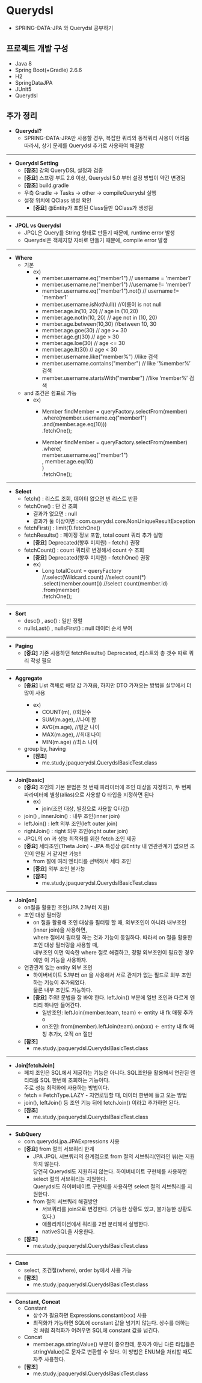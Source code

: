 # Querydsl
- SPRING-DATA-JPA 와 Querydsl 공부하기 

## 프로젝트 개발 구성
- Java 8
- Spring Boot(+Gradle) 2.6.6
- H2
- SpringDataJPA
- JUnit5
- Querydsl

## 추가 정리
- **Querydsl?**
  - SPRING-DATA-JPA만 사용할 경우, 복잡한 쿼리와 동적쿼리 사용이 어려움  
    따라서, 상기 문제를 Querydsl 추가로 사용하여 해결함
------------
- **Querydsl Setting**
  - **[참조]** 강의 QueryDSL 설정과 검증
  - **[중요]** 스프링 부트 2.6 이상, Querydsl 5.0 부터 설정 방법이 약간 변경됨
  - **[참조]** build.gradle 
  - 우측 Gradle -> Tasks -> other -> compileQuerydsl 실행
  - 설정 위치에 QClass 생성 확인
     - **[중요]** @Entity가 포함된 Class들만 QClass가 생성됨
------------
- **JPQL vs Querydsl**
  - JPQL은 Query를 String 형태로 만들기 때문에, runtime error 발생
  - Querydsl은 객체지향 자바로 만들기 때문에, compile error 발생
------------
- **Where**
  - 기본
    - ex)
      - member.username.eq("member1") // username = 'member1'
      - member.username.ne("member1") //username != 'member1'
      - member.username.eq("member1").not() // username != 'member1'
      - member.username.isNotNull() //이름이 is not null
      - member.age.in(10, 20) // age in (10,20)
      - member.age.notIn(10, 20) // age not in (10, 20)
      - member.age.between(10,30) //between 10, 30
      - member.age.goe(30) // age >= 30
      - member.age.gt(30) // age > 30
      - member.age.loe(30) // age <= 30
      - member.age.lt(30) // age < 30
      - member.username.like("member%") //like 검색
      - member.username.contains("member") // like ‘%member%’ 검색
      - member.username.startsWith("member") //like ‘member%’ 검색
  - and 조건은 쉼표로 가능 
    - ex)
      - Member findMember = queryFactory.selectFrom(member)  
                .where(member.username.eq("member1")  
                        .and(member.age.eq(10)))  
                .fetchOne();
     
      - Member findMember = queryFactory.selectFrom(member)  
                .where(  
                        member.username.eq("member1")  
                        , member.age.eq(10)  
                )  
                .fetchOne();
------------
- **Select**
  - fetch() : 리스트 조회, 데이터 없으면 빈 리스트 반환
  - fetchOne() : 단 건 조회
    - 결과가 없으면 : null
    - 결과가 둘 이상이면 : com.querydsl.core.NonUniqueResultException
  - fetchFirst() : limit(1).fetchOne()
  - fetchResults() : 페이징 정보 포함, total count 쿼리 추가 실행
    - **[중요]** Deprecated(향후 미지원) - fetch() 권장
  - fetchCount() : count 쿼리로 변경해서 count 수 조회
    - **[중요]** Deprecated(향후 미지원) - fetchOne() 권장
    - ex)
      - Long totalCount = queryFactory  
        //.select(Wildcard.count) //select count(*)  
        .select(member.count()) //select count(member.id)  
        .from(member)  
        .fetchOne();  
------------
- **Sort**
  - desc() , asc() : 일반 정렬
  - nullsLast() , nullsFirst() : null 데이터 순서 부여
------------
- **Paging**
  - **[중요]** 기존 사용하던 fetchResults() Deprecated, 리스트와 총 갯수 따로 쿼리 작성 필요
------------
- **Aggregate**
  - **[중요]** List<Tuple> 객체로 해당 값 가져옴, 하지만 DTO 가져오는 방법을 실무에서 더 많이 사용
    - ex)
      - COUNT(m), //회원수
      - SUM(m.age), //나이 합
      - AVG(m.age), //평균 나이
      - MAX(m.age), //최대 나이
      - MIN(m.age) //최소 나이
  - group by, having 
    - **[참조]**
      - me.study.jpaquerydsl.QuerydslBasicTest.class
------------
- **Join[basic]**
  - **[중요]** 조인의 기본 문법은 첫 번째 파라미터에 조인 대상을 지정하고, 두 번째 파라미터에 별칭(alias)으로 사용할 Q 타입을 지정하면 된다
    - ex)
      - join(조인 대상, 별칭으로 사용할 Q타입)
  - join() , innerJoin() : 내부 조인(inner join)
  - leftJoin() : left 외부 조인(left outer join)
  - rightJoin() : right 외부 조인(right outer join)
  - JPQL의 on 과 성능 최적화를 위한 fetch 조인 제공
  - **[중요]** 세타조인(Theta Join) - JPA 특성상 @Entity 내 연관관계가 없으면 조인이 안될 거 같지만 가능!!
    - from 절에 여러 엔티티를 선택해서 세타 조인
    - **[중요]** 외부 조인 불가능
    - **[참조]**
      - me.study.jpaquerydsl.QuerydslBasicTest.class
------------
- **Join[on]**
  - on절을 활용한 조인(JPA 2.1부터 지원)
  - 조인 대상 필터링
    - on 절을 활용해 조인 대상을 필터링 할 때, 외부조인이 아니라 내부조인(inner join)을 사용하면,  
    where 절에서 필터링 하는 것과 기능이 동일하다. 따라서 on 절을 활용한 조인 대상 필터링을 사용할 때,  
    내부조인 이면 익숙한 where 절로 해결하고, 정말 외부조인이 필요한 경우에만 이 기능을 사용하자.  
  - 연관관계 없는 entity 외부 조인
    - 하이버네이트 5.1부터 on 을 사용해서 서로 관계가 없는 필드로 외부 조인하는 기능이 추가되었다.  
      물론 내부 조인도 가능하다.
    - **[중요]** 주의! 문법을 잘 봐야 한다. leftJoin() 부분에 일반 조인과 다르게 엔티티 하나만 들어간다.
      - 일반조인: leftJoin(member.team, team) <- entity 내 fk 매칭 추가o
      - on조인: from(member).leftJoin(team).on(xxx) <- entity 내 fk 매칭 추가x, 오직 on 절만
  - **[참조]**
    - me.study.jpaquerydsl.QuerydslBasicTest.class
------------
- **Join[fetchJoin]**
  - 페치 조인은 SQL에서 제공하는 기능은 아니다. SQL조인을 활용해서 연관된 엔티티를 SQL 한번에 조회하는 기능이다.   
    주로 성능 최적화에 사용하는 방법이다.
  - fetch = FetchType.LAZY - 지연로딩할 때, 데이터 한번에 들고 오는 방법
  - join(), leftJoin() 등 조인 기능 뒤에 fetchJoin() 이라고 추가하면 된다.
  - **[참조]**
    - me.study.jpaquerydsl.QuerydslBasicTest.class
------------
- **SubQuery**
  - com.querydsl.jpa.JPAExpressions 사용
  - **[중요]** from 절의 서브쿼리 한계
    - JPA JPQL 서브쿼리의 한계점으로 from 절의 서브쿼리(인라인 뷰)는 지원하지 않는다.   
      당연히 Querydsl도 지원하지 않는다. 하이버네이트 구현체를 사용하면 select 절의 서브쿼리는 지원한다.   
      Querydsl도 하이버네이트 구현체를 사용하면 select 절의 서브쿼리를 지원한다.
    - from 절의 서브쿼리 해결방안
      - 서브쿼리를 join으로 변경한다. (가능한 상황도 있고, 불가능한 상황도 있다.)
      - 애플리케이션에서 쿼리를 2번 분리해서 실행한다.
      - nativeSQL을 사용한다.
  - **[참조]**
    - me.study.jpaquerydsl.QuerydslBasicTest.class
------------
- **Case**
  - select, 조건절(where), order by에서 사용 가능
  - **[참조]**
    - me.study.jpaquerydsl.QuerydslBasicTest.class
------------
- **Constant, Concat**
  - Constant 
    - 상수가 필요하면 Expressions.constant(xxx) 사용
    - 최적화가 가능하면 SQL에 constant 값을 넘기지 않는다. 상수를 더하는 것 처럼 최적화가 어려우면 SQL에 constant 값을 넘긴다.
  - Concat 
    - member.age.stringValue() 부분이 중요한데, 문자가 아닌 다른 타입들은 stringValue()로 문자로 변환할 수 있다. 이 방법은 ENUM을 처리할 때도 자주 사용한다.
  - **[참조]**
    - me.study.jpaquerydsl.QuerydslBasicTest.class